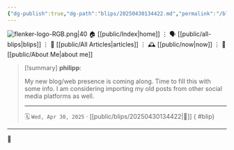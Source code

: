 ```yaml
---
{"dg-publish":true,"dg-path":"blips/20250430134422.md","permalink":"/blips/20250430134422/","title":"philipp @ Wednesday, April 30th 2025","created":"2025-04-30T13:44:43","updated":"2025-04-30T20:02:17"}
---
```



<div class="transclusion internal-embed is-loaded"><div class="markdown-embed">




![flenker-logo-RGB.png|40](/img/user/attachments/flenker-logo-RGB.png)
🏠 [[public/Index\|home]]  ⋮ 🗣️ [[public/all-blips\|blips]] ⋮  📝 [[public/All Articles\|articles]]  ⋮ 🕰️ [[public/now\|now]] ⋮ 🪪 [[public/About Me\|about me]]


</div></div>


> [!summary] **philipp**:
>
> My new blog/web presence is coming along. Time to fill this with some info. I am considering importing my old posts from other social media platforms as well.
> - - -
>
> 🗓️ <code>Wed, Apr 30, 2025</code>   · [[public/blips/20250430134422\|🔗]]
{ #blip}


- - -

 👾

